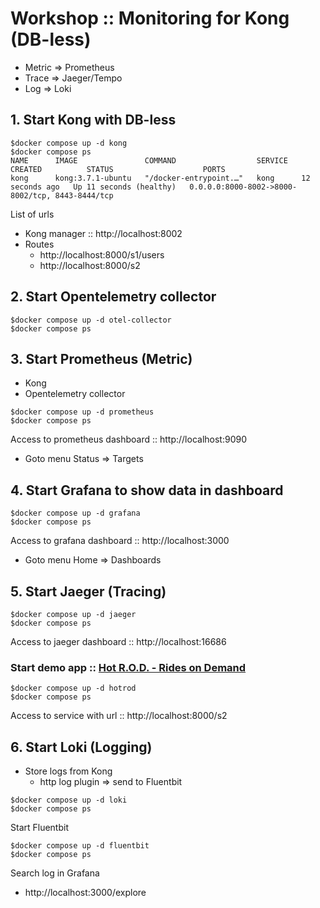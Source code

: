 # Workshop :: Monitoring for Kong (DB-less)
* Metric => Prometheus
* Trace => Jaeger/Tempo
* Log => Loki


## 1. Start Kong with DB-less
```
$docker compose up -d kong
$docker compose ps
NAME      IMAGE               COMMAND                  SERVICE   CREATED          STATUS                    PORTS
kong      kong:3.7.1-ubuntu   "/docker-entrypoint.…"   kong      12 seconds ago   Up 11 seconds (healthy)   0.0.0.0:8000-8002->8000-8002/tcp, 8443-8444/tcp
```

List of urls
* Kong manager :: http://localhost:8002
* Routes
  * http://localhost:8000/s1/users
  * http://localhost:8000/s2

## 2. Start Opentelemetry collector
```
$docker compose up -d otel-collector
$docker compose ps
```

## 3. Start Prometheus (Metric)
* Kong
* Opentelemetry collector

```
$docker compose up -d prometheus
$docker compose ps
```

Access to prometheus dashboard :: http://localhost:9090
* Goto menu Status => Targets

## 4. Start Grafana to show data in dashboard
```
$docker compose up -d grafana
$docker compose ps
```

Access to grafana dashboard :: http://localhost:3000
* Goto menu Home => Dashboards

## 5. Start Jaeger (Tracing)
```
$docker compose up -d jaeger
$docker compose ps
```

Access to jaeger dashboard :: http://localhost:16686

### Start demo app :: [Hot R.O.D. - Rides on Demand](https://github.com/jaegertracing/jaeger/tree/main/examples/hotrod)
```
$docker compose up -d hotrod
$docker compose ps
```
Access to service with url :: http://localhost:8000/s2

## 6. Start Loki (Logging)
* Store logs from Kong
  * http log plugin => send to Fluentbit

```
$docker compose up -d loki
$docker compose ps
```

Start Fluentbit
```
$docker compose up -d fluentbit
$docker compose ps
```

Search log in Grafana
* http://localhost:3000/explore
